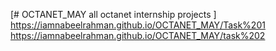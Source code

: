[# OCTANET_MAY
all octanet internship projects
]
https://iamnabeelrahman.github.io/OCTANET_MAY/Task%201
https://iamnabeelrahman.github.io/OCTANET_MAY/task%202

